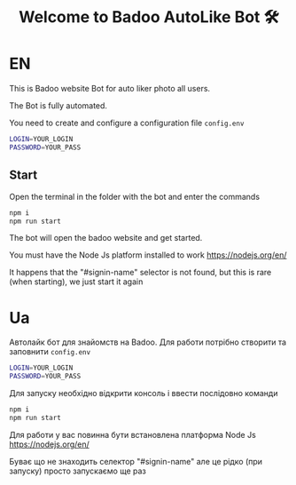 <h1 align="center">Welcome to Badoo AutoLike Bot 🛠</h1>

# EN

This is Badoo website Bot for auto liker photo all users.

The Bot is fully automated.

You need to create and configure a configuration file `config.env`

```sh
LOGIN=YOUR_LOGIN
PASSWORD=YOUR_PASS
```

## Start

Open the terminal in the folder with the bot and enter the commands

```sh
npm i
npm run start
```

The bot will open the badoo website and get started.

You must have the Node Js platform installed to work
https://nodejs.org/en/

It happens that the "#signin-name" selector is not found, but this is rare (when starting), we just start it again

# Ua

Автолайк бот для знайомств на Badoo. Для работи потрібно створити та заповнити `config.env`

```sh
LOGIN=YOUR_LOGIN
PASSWORD=YOUR_PASS
```

Для запуску необхідно відкрити консоль і ввести послідовно команди

```sh
npm i
npm run start
```

Для работи у вас повинна бути встановлена платформа Node Js
https://nodejs.org/en/

Буває що не знаходить селектор "#signin-name" але це рідко (при запуску) просто запускаємо ще раз
